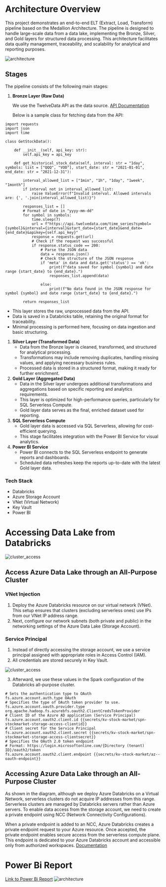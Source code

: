 # Architecture Overview

This project demonstrates an end-to-end ELT (Extract, Load, Transform) pipeline based on the Medallion Architecture. The pipeline is designed to handle large-scale data from a data lake, implementing the Bronze, Silver, and Gold layers for structured data processing. This architecture facilitates data quality management, traceability, and scalability for analytical and reporting purposes.

![architecture](/assets/architecture_gif.gif)

## Stages

The pipeline consists of the following main stages:

1. **Bronze Layer (Raw Data)**
    
    We use the TwelveData API as the data source. [API Documentation](https://twelvedata.com/docs#getting-started)
    
    Below is a sample class for fetching data from the API:
```
import requests
import json
import time

class GetStockData(): 

    def __init__(self, api_key: str):
        self.api_key = api_key

    def get_historical_stock_data(self, interval: str = "1day", symbols: list = ["QQQ", "VOO"], start_date: str = "2021-01-01", end_date: str = "2021-12-31"): 

        interval_allowed_list = ["1min", "1h", "1day", "1week", "1month"]
        if interval not in interval_allowed_list:
            raise ValueError(f"Invalid interval. Allowed intervals are: {', '.join(interval_allowed_list)}")

        responses_list = []
        # Format of date in "yyyy-mm-dd"
        for symbol in symbols:
            time.sleep(7)
            url = f"https://api.twelvedata.com/time_series?symbol={symbol}&interval={interval}&start_date={start_date}&end_date={end_date}&apikey={self.api_key}"
            response = requests.get(url)
            # Check if the request was successful
            if response.status_code == 200:
                # Parse the JSON data
                data = response.json()
                # Check the structure of the JSON response
                if 'meta' in data and data.get('status') == 'ok':
                    print(f"data saved for symbol {symbol} and date range {start_date} to {end_date}.")
                    responses_list.append(data)
                 
                else:
                    print(f"No data found in the JSON response for symbol {symbol} and date range {start_date} to {end_date}.")

        return responses_list
```

- This layer stores the raw, unprocessed data from the API.
- Data is saved in a Databricks table, retaining the original format for traceability.
- Minimal processing is performed here, focusing on data ingestion and basic structuring.
1. **Silver Layer (Transformed Data)**
    - Data from the Bronze layer is cleaned, transformed, and structured for analytical processing.
    - Transformations may include removing duplicates, handling missing values, and applying necessary business rules.
    - Processed data is stored in a structured format, making it ready for further enrichment.
2. **Gold Layer (Aggregated Data)**
    - Data in the Silver layer undergoes additional transformations and aggregations based on specific reporting and analytics requirements.
    - This layer is optimized for high-performance queries, particularly for SQL Serverless Compute.
    - Gold layer data serves as the final, enriched dataset used for reporting.
3. **SQL Serverless Compute**
    - Gold layer data is accessed via SQL Serverless, allowing for cost-efficient querying.
    - This stage facilitates integration with the Power BI Service for visual analytics.
4. **Power BI Service**
    - Power BI connects to the SQL Serverless endpoint to generate reports and dashboards.
    - Scheduled data refreshes keep the reports up-to-date with the latest Gold layer data.

### Tech Stack

- Databricks
- Azure Storage Account
- VNet (Virtual Network)
- Key Vault
- Power BI

# Accessing Data Lake from Databricks

![cluster_access](/assets/cluster_access.gif)

## Access Azure Data Lake through an All-Purpose Cluster

### VNet Injection

1. Deploy the Azure Databricks resource on our virtual network (VNet). This setup ensures that clusters (excluding serverless ones) use IPs from our VNet IP address range.
2. Next, configure our network subnets (both private and public) in the networking settings of the Azure Data Lake (Storage Account).

### Service Principal

1. Instead of directly accessing the storage account, we use a service principal assigned with appropriate roles in Access Control (IAM).
2. All credentials are stored securely in Key Vault.

![cluster_access](/assets/key_vault.png)

3. Afterward, we use these values in the Spark configuration of the Databricks all-purpose cluster.

```
# Sets the authentication type to OAuth 
fs.azure.account.auth.type OAuth
# Specifies the type of OAuth token provider to use.
fs.azure.account.oauth.provider.type org.apache.hadoop.fs.azurebfs.oauth2.ClientCredsTokenProvider
# Client ID of the Azure AD application (Service Principal)
fs.azure.account.oauth2.client.id {{secrets/kv-stock-market/spn-stockmarket-storage-access-clientid}} 
# Client secret for the Service Principal
fs.azure.account.oauth2.client.secret {{secrets/kv-stock-market/spn-stockmarket-storage-access-clientsecret}}
# Specifies the OAuth 2.0 token endpoint 
# Format: https://login.microsoftonline.com/{Directory (tenant) ID}/oauth2/token
fs.azure.account.oauth2.client.endpoint {{secrets/kv-stock-market/az--oauth-endpoint}}
```

## Accessing Azure Data Lake through an All-Purpose Cluster

As shown in the diagram, although we deploy Azure Databricks on a Virtual Network, serverless clusters do not acquire IP addresses from this range. Serverless clusters are managed by Databricks servers rather than Azure servers. To enable data access from the storage account, we need to create a private endpoint using NCC (Network Connectivity Configurations).

When a private endpoint is added to an NCC, Azure Databricks creates a private endpoint request to your Azure resource. Once accepted, the private endpoint enables secure access from the serverless compute plane. This endpoint is dedicated to your Azure Databricks account and accessible only from authorized workspaces. [Documentation](https://learn.microsoft.com/en-us/azure/databricks/security/network/serverless-network-security/serverless-private-link)



# Power Bi Report
[Link to Power Bi Report](https://app.powerbi.com/view?r=eyJrIjoiNzFiOGZlZGQtZjdjYi00NTQ0LWI0OGYtNzYxMzY1YzA4NzlhIiwidCI6ImM1OGE5N2E3LTkzZTEtNDI4NC05ZDY5LWM2NzUyYmFmNzdhZiJ9)
![architecture](/assets/stock_report_gif.gif)